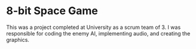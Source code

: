 # 8-bit Space Game

This was a project completed at University as a scrum team of 3. I was responsible for coding the enemy AI, implementing audio, and creating the graphics.